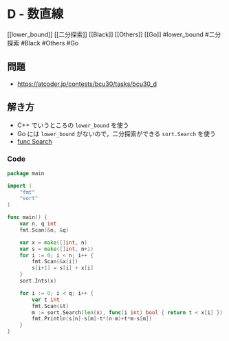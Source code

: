 # D - 数直線
[[lower_bound]] [[二分探索]] [[Black]] [[Others]] [[Go]]
#lower_bound #二分探索 #Black #Others #Go

## 問題
- https://atcoder.jp/contests/bcu30/tasks/bcu30_d

## 解き方
- C++ でいうところの `lower_bound` を使う
- Go には `lower_bound` がないので，二分探索ができる `sort.Search` を使う
- [func Search](https://golang.org/pkg/sort/#Search)

### Code
```go
package main

import (
	"fmt"
	"sort"
)

func main() {
	var n, q int
	fmt.Scan(&n, &q)

	var x = make([]int, n)
	var s = make([]int, n+1)
	for i := 0; i < n; i++ {
		fmt.Scan(&x[i])
		s[i+1] = s[i] + x[i]
	}
	sort.Ints(x)

	for i := 0; i < q; i++ {
		var t int
		fmt.Scan(&t)
		m := sort.Search(len(x), func(i int) bool { return t < x[i] })
		fmt.Println(s[n]-s[m]-t*(n-m)+t*m-s[m])
	}
}
```